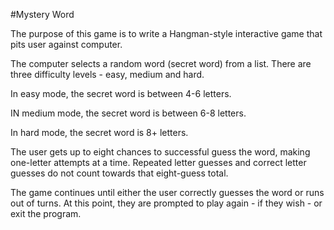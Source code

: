 #Mystery Word

The purpose of this game is to write a Hangman-style interactive game that pits user against computer.

The computer selects a random word (secret word) from a list. There are three difficulty levels - easy, medium and hard.

In easy mode, the secret word is between 4-6 letters.

IN medium mode, the secret word is between 6-8 letters.

In hard mode, the secret word is 8+ letters.

The user gets up to eight chances to successful guess the word, making one-letter attempts at a time. Repeated letter guesses and
correct letter guesses do not count towards that eight-guess total.

The game continues until either the user correctly guesses the word or runs out of turns. At this point, they are prompted to play again - if they wish - or exit the program.
